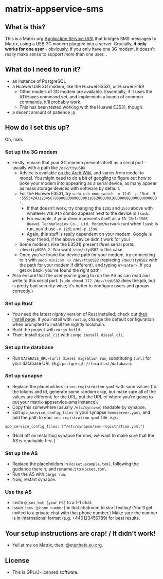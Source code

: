 # matrix-appservice-sms

## What is this?

This is a Matrix.org [Application Service (AS)](https://matrix.org/docs/spec/application_service/unstable.html) that bridges SMS messages
to Matrix, using a USB 3G modem plugged into a server. Crucially, **it only works for one user** - obviously, if you only have one 3G modem,
it doesn't really make sense to support *more* than one user...

## What do I need to run it?

- an instance of PostgreSQL
- a Huawei USB 3G modem, like the Huawei E3531, or Huawei E169
  - Other models of 3G modem are available. Essentially, if it uses the AT/Hayes command set, and implements a bunch of common
    commands, it'll probably work.
  - This has been tested working with the Huawei E3531, though.
- a decent amount of patience ;p

## How do I set this up?

Oh, man.

### Set up the 3G modem

- Firstly, ensure that your 3G modem presents itself as a serial port - usually with a path like `/dev/ttyUSBX`.
  - Advice is available [on the Arch Wiki](https://wiki.archlinux.org/index.php/USB_3G_Modem), and varies from model to model. You
    might need to do a bit of googling to figure out how to poke your modem into appearing as a serial device, as many appear as
    mass storage devices with software by default.
  - For the Huawei E3531, try `sudo usb_modeswitch -v 12d1 -p 15cd -M '55534243123456780000000000000011062000000100000000000000000000'`.
    - If that doesn't work, try changing the `12d1` and `15cd` above with whatever `VID:PID` combo appears next to the device in `lsusb`.
    - For example, if your device presents itself as a `ID 12d1:1506 Huawei Technologies Co., Ltd. Modem/Networkcard` when `lsusb` is run,
      you'd use `-v 12d1` and `-p 1506`.
    - Again, this stuff is really dependent on your modem. Google is your friend, if the above device didn't work for you!
  - Some modems (like the E3531) present *three* serial ports: `/dev/ttyUSB0-2`. You want `/dev/ttyUSB2` in this case.
  - Once you've found the device path for your modem, try connecting to it with `sudo minicom -D /dev/ttyUSB2` (replacing `/dev/ttyUSB2`
    with the path for your modem if different), and typing `AT<Enter>`. If you get `OK` back, you've found the right path!
- Also ensure that the user you're going to run the AS as can read and write to this serial port. (`sudo chmod 777 /dev/ttyUSB2` does the job,
  but is pretty bad security-wise; it's better to configure users and groups correctly.)

### Set up Rust

- You need the latest *nightly* version of Rust installed; check out [their install page](https://www.rust-lang.org/en-US/install.html).
  If you install with `rustup`, change the default configuration when prompted to install the nightly toolchain.
- Build the project with `cargo build`.
- Then, install `diesel_cli` with `cargo install diesel_cli`.

### Set up the database

- Run `DATABASE_URL=[url] diesel migration run`, substituting `[url]` for your database URL (e.g. `postgresql://localhost/database`).

### Set up synapse

- Replace the placeholders in `sms-registration.yaml` with sane values (for the tokens and id, generate some random crap, but make sure
  all of the values are different; for the URL, put the URL of where you're going to put your matrix-appservice-sms instance).
- Copy this somewhere (usually `/etc/synapse`) readable by synapse.
- Edit `app_service_config_files` in your synapse `homeserver.yaml`, and add the path to your `sms-registration.yaml` file. *e.g.:*

```
app_service_config_files: ["/etc/synapse/sms-registration.yaml"]
```

- (Hold off on restarting synapse for now; we want to make sure that the AS is reachable first.)

### Set up the AS

- Replace the placeholders in `Rocket.example.toml`, following the guidance therein, and rename it to `Rocket.toml`.
- Run the AS with `cargo run`.
- Now, restart synapse.

### Use the AS

- Invite `@_sms_bot:[your HS]` to a 1-1 chat.
- Issue `!sms [phone number]` in that chatroom to start texting! (You'll get invited to a private chat with that phone number.) Make sure the number is
  in international format (e.g. +440123456789) for best results.

## Your setup instructions are crap! / It didn't work!

- Yell at me on Matrix, then: [@eta:theta.eu.org](https://matrix.to/#/@eta:theta.eu.org).

## License

- This is GPLv3-licensed software.
